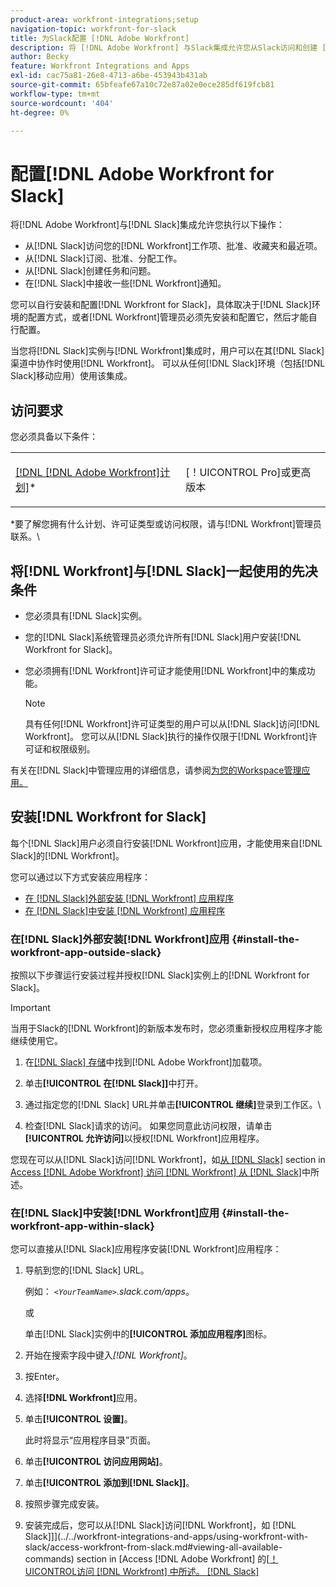 ```yaml
---
product-area: workfront-integrations;setup
navigation-topic: workfront-for-slack
title: 为Slack配置 [!DNL Adobe Workfront]
description: 将 [!DNL Adobe Workfront] 与Slack集成允许您从Slack访问和创建 [!DNL Workfront] 工作项、批准、收藏夹、最近项。
author: Becky
feature: Workfront Integrations and Apps
exl-id: cac75a81-26e8-4713-a6be-453943b431ab
source-git-commit: 65bfeafe67a10c72e87a02e0ece285df619fcb81
workflow-type: tm+mt
source-wordcount: '404'
ht-degree: 0%

---
```


# 配置[!DNL Adobe Workfront for Slack]

将[!DNL Adobe Workfront]与[!DNL Slack]集成允许您执行以下操作：

* 从[!DNL Slack]访问您的[!DNL Workfront]工作项、批准、收藏夹和最近项。
* 从[!DNL Slack]订阅、批准、分配工作。
* 从[!DNL Slack]创建任务和问题。
* 在[!DNL Slack]中接收一些[!DNL Workfront]通知。

您可以自行安装和配置[!DNL Workfront for Slack]，具体取决于[!DNL Slack]环境的配置方式，或者[!DNL Workfront]管理员必须先安装和配置它，然后才能自行配置。

当您将[!DNL Slack]实例与[!DNL Workfront]集成时，用户可以在其[!DNL Slack]渠道中协作时使用[!DNL Workfront]。 可以从任何[!DNL Slack]环境（包括[!DNL Slack]移动应用）使用该集成。

## 访问要求

您必须具备以下条件：

<table style="table-layout:auto"> 
 <col> 
 </col> 
 <col> 
 </col> 
 <tbody> 
  <tr> 
   <td role="rowheader"><a href="https://www.workfront.com/plans" target="_blank">[!DNL [!DNL Adobe Workfront]计划]</a>*</td> 
   <td> <p>[！UICONTROL Pro]或更高版本</p> </td> 
  </tr> 
 </tbody> 
</table>

&#42;要了解您拥有什么计划、许可证类型或访问权限，请与[!DNL Workfront]管理员联系。\

## 将[!DNL Workfront]与[!DNL Slack]一起使用的先决条件

* 您必须具有[!DNL Slack]实例。
* 您的[!DNL Slack]系统管理员必须允许所有[!DNL Slack]用户安装[!DNL Workfront for Slack]。
* 您必须拥有[!DNL Workfront]许可证才能使用[!DNL Workfront]中的集成功能。

  >[!NOTE]
  >
  >具有任何[!DNL Workfront]许可证类型的用户可以从[!DNL Slack]访问[!DNL Workfront]。 您可以从[!DNL Slack]执行的操作仅限于[!DNL Workfront]许可证和权限级别。

有关在[!DNL Slack]中管理应用的详细信息，请参阅[为您的Workspace管理应用。](https://get.slack.help/hc/en-us/articles/222386767-Manage-apps-for-your-workspace)

## 安装[!DNL Workfront for Slack]

每个[!DNL Slack]用户必须自行安装[!DNL Workfront]应用，才能使用来自[!DNL Slack]的[!DNL Workfront]。

您可以通过以下方式安装应用程序：

* [在 [!DNL Slack]外部安装 [!DNL Workfront] 应用程序](#install-the-workfront-app-outside-slack-install-the-workfront-app-outside-slack)
* [在 [!DNL Slack]中安装 [!DNL Workfront] 应用程序](#install-the-workfront-app-within-slack-install-the-workfront-app-within-slack)

### 在[!DNL Slack]外部安装[!DNL Workfront]应用 {#install-the-workfront-app-outside-slack}

按照以下步骤运行安装过程并授权[!DNL Slack]实例上的[!DNL Workfront for Slack]。

>[!IMPORTANT]
>
>当用于Slack的[!DNL Workfront]的新版本发布时，您必须重新授权应用程序才能继续使用它。

1. 在[[!DNL Slack] 存储](https://workfront.slack.com/apps/A7CLAMVNW-adobe-workfront?tab=more_info)中找到[!DNL Adobe Workfront]加载项。

1. 单击&#x200B;**[!UICONTROL 在[!DNL Slack]]**&#x200B;中打开。

1. 通过指定您的[!DNL Slack] URL并单击&#x200B;**[!UICONTROL 继续]**&#x200B;登录到工作区。\

1. 检查[!DNL Slack]请求的访问。 如果您同意此访问权限，请单击&#x200B;**[!UICONTROL 允许访问]**&#x200B;以授权[!DNL Workfront]应用程序。

您现在可以从[!DNL Slack]访问[!DNL Workfront]，如[从 [!DNL Slack]](../../workfront-integrations-and-apps/using-workfront-with-slack/access-workfront-from-slack.md#viewing-all-available-commands) section in [Access [!DNL Adobe Workfront] 访问 [!DNL Workfront] 从 [!DNL Slack]](../../workfront-integrations-and-apps/using-workfront-with-slack/access-workfront-from-slack.md)中所述。

### 在[!DNL Slack]中安装[!DNL Workfront]应用 {#install-the-workfront-app-within-slack}

您可以直接从[!DNL Slack]应用程序安装[!DNL Workfront]应用程序：

1. 导航到您的[!DNL Slack] URL。

   例如： *`<YourTeamName>`.slack.com/apps*。

   或

   单击[!DNL Slack]实例中的&#x200B;**[!UICONTROL 添加应用程序]**&#x200B;图标。

1. 开始在搜索字段中键入&#x200B;*[!DNL Workfront]*。
1. 按Enter。
1. 选择&#x200B;**[!DNL Workfront]**&#x200B;应用。
1. 单击&#x200B;**[!UICONTROL 设置]**。

   此时将显示“应用程序目录”页面。

1. 单击&#x200B;**[!UICONTROL 访问应用网站]**。
1. 单击&#x200B;**[!UICONTROL 添加到[!DNL Slack]]**。
1. 按照步骤完成安装。
1. 安装完成后，您可以从[!DNL Slack]访问[!DNL Workfront]，如 [!DNL Slack]]](../../workfront-integrations-and-apps/using-workfront-with-slack/access-workfront-from-slack.md#viewing-all-available-commands) section in [Access [!DNL Adobe Workfront] 的[[！UICONTROL访问 [!DNL Workfront] 中所述。 [!DNL Slack]](../../workfront-integrations-and-apps/using-workfront-with-slack/access-workfront-from-slack.md)
